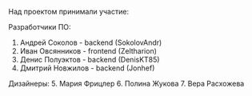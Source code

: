 Над проектом принимали участие:

Разработчики ПО:

1. Андрей Соколов - backend (SokolovAndr)
2. Иван Овсянников - frontend (Zeltharion)
3. Денис Полуэктов - backend (DenisKT85)
4. Дмитрий Новжилов - backend (Jonhef)

Дизайнеры:
5. Мария Фрицлер
6. Полина Жукова
7. Вера Расхожева
